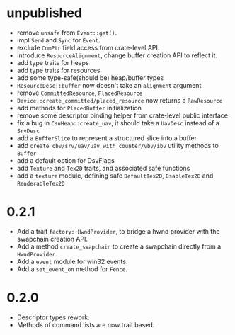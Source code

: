 # unpublished
- remove `unsafe` from `Event::get()`.
- impl `Send` and `Sync` for `Event`.
- exclude `ComPtr` field access from crate-level API.
- introduce `ResourceAlignment`, change buffer creation API to reflect it.
- add type traits for heaps
- add type traits for resources
- add some type-safe(should be) heap/buffer types
- `ResourceDesc::buffer` now doesn't take an `alignment` argument
- remove `CommittedResource`, `PlacedResource`
- `Device::create_committed/placed_resource` now returns a `RawResource`
- add methods for `PlacedBuffer` initialization
- remove some descriptor binding helper from crate-level public interface
- fix a bug in `CsuHeap::create_uav`, it should take a `UavDesc` instead of a `SrvDesc`
- add a `BufferSlice` to represent a structured slice into a buffer
- add `create_cbv/srv/uav/uav_with_counter/vbv/ibv` utility methods to `Buffer`
- add a default option for DsvFlags
- add `Texture` and `Tex2D` traits, and associated safe functions
- add a `texture` module, defining safe `DefaultTex2D`, `DsableTex2D` and `RenderableTex2D`

# 0.2.1
- Add a trait `factory::HwndProvider`, to bridge a hwnd provider with the swapchain creation API.
- Add a method `create_swapchain` to create a swapchain directly from a `HwndProvider`.
- Add a `event` module for win32 events.
- Add a `set_event_on` method for `Fence`.

# 0.2.0
- Descriptor types rework.
- Methods of command lists are now trait based.
